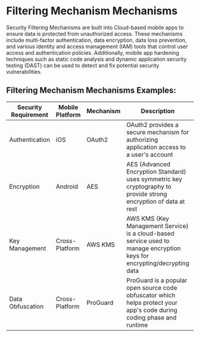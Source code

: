 # Filtering Mechanism Mechanisms 

Security Filtering Mechanisms are built into Cloud-based mobile apps to ensure data is protected from unauthorized access. These mechanisms include multi-factor authentication, data encryption, data loss prevention, and various identity and access management (IAM) tools that control user access and authentication policies. Additionally, mobile app hardening techniques such as static code analysis and dynamic application security testing (DAST) can be used to detect and fix potential security vulnerabilities.

## Filtering Mechanism Mechanisms Examples: 

| Security Requirement | Mobile Platform | Mechanism | Description | OSI Layer |
|---------------------|----------------|----------|------------|-----------|
| Authentication      | iOS            | OAuth2   | OAuth2 provides a secure mechanism for authorizing application access to a user's account | Application |
| Encryption          | Android        | AES      | AES (Advanced Encryption Standard) uses symmetric key cryptography to provide strong encryption of data at rest | Data Link |
| Key Management      | Cross-Platform | AWS KMS  | AWS KMS (Key Management Service) is a cloud-based service used to manage encryption keys for encrypting/decrypting data | Transport |
| Data Obfuscation    | Cross-Platform | ProGuard | ProGuard is a popular open source code obfuscator which helps protect your app's code during coding phase and runtime | Physical   |